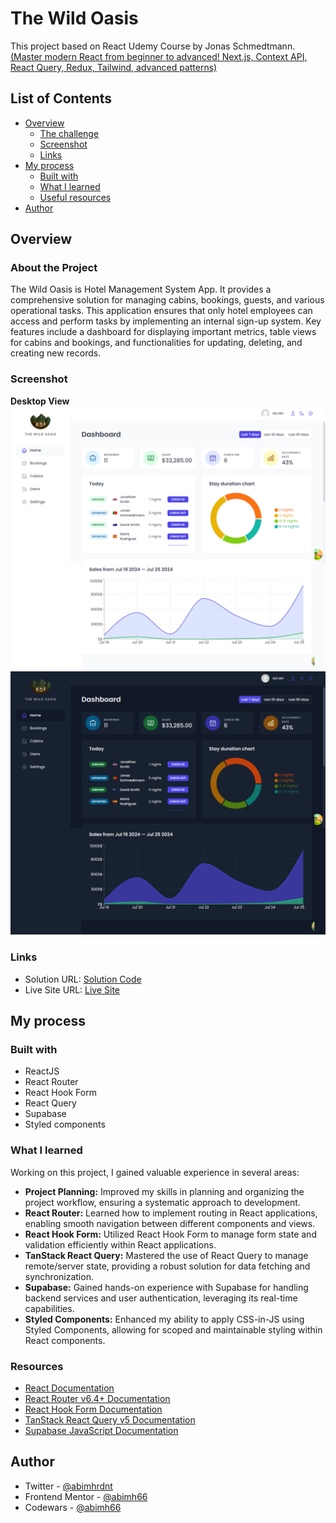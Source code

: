 # The Wild Oasis

This project based on React Udemy Course by Jonas Schmedtmann. [(Master modern React from beginner to advanced! Next.js, Context API, React Query, Redux, Tailwind, advanced patterns)](https://www.udemy.com/course/the-ultimate-react-course/)

## List of Contents

- [Overview](#overview)
  - [The challenge](#the-challenge)
  - [Screenshot](#screenshot)
  - [Links](#links)
- [My process](#my-process)
  - [Built with](#built-with)
  - [What I learned](#what-i-learned)
  - [Useful resources](#useful-resources)
- [Author](#author)

## Overview

### About the Project

The Wild Oasis is Hotel Management System App. It provides a comprehensive solution for managing cabins, bookings, guests, and various operational tasks. This application ensures that only hotel employees can access and perform tasks by implementing an internal sign-up system. Key features include a dashboard for displaying important metrics, table views for cabins and bookings, and functionalities for updating, deleting, and creating new records.

### Screenshot

**Desktop View**
![Tampilan Desktop](./screenshot/desktop-1.png)
![Tampilan Desktop](./screenshot/desktop-2.png)

### Links

- Solution URL: [Solution Code](https://github.com/abimh66/the-wild-oasis)
- Live Site URL: [Live Site](https://the-wild-oasis-abimh66.netlify.app/)

## My process

### Built with

- ReactJS
- React Router
- React Hook Form
- React Query
- Supabase
- Styled components

### What I learned

Working on this project, I gained valuable experience in several areas:

- **Project Planning:** Improved my skills in planning and organizing the project workflow, ensuring a systematic approach to development.
- **React Router:** Learned how to implement routing in React applications, enabling smooth navigation between different components and views.
- **React Hook Form:** Utilized React Hook Form to manage form state and validation efficiently within React applications.
- **TanStack React Query:** Mastered the use of React Query to manage remote/server state, providing a robust solution for data fetching and synchronization.
- **Supabase:** Gained hands-on experience with Supabase for handling backend services and user authentication, leveraging its real-time capabilities.
- **Styled Components:** Enhanced my ability to apply CSS-in-JS using Styled Components, allowing for scoped and maintainable styling within React components.

### Resources

- [React Documentation](https://react.dev/reference/react)
- [React Router v6.4+ Documentation](https://reactrouter.com/en/main/start/overview)
- [React Hook Form Documentation](https://react-hook-form.com/get-started)
- [TanStack React Query v5 Documentation](https://tanstack.com/query/latest/docs/framework/react/overview)
- [Supabase JavaScript Documentation](https://supabase.com/docs/reference/javascript/introduction)

## Author

- Twitter - [@abimhrdnt](https://www.twitter.com/abimhrdnt)
- Frontend Mentor - [@abimh66](https://www.frontendmentor.io/profile/abimh66)
- Codewars - [@abimh66](https://www.codewars.com/users/abimh66)
